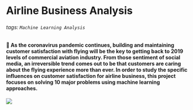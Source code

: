 # Airline Business Analysis

###### tags: `Machine Learning Analysis`



#### :memo: As the coronavirus pandemic continues, building and maintaining customer satisfaction with flying will be the key to getting back to 2019 levels of commercial aviation industry. From those sentiment of social media, an irreversible trend comes out to be that customers are caring about the flying experience more than ever. In order to study the specific influences on customer satisfaction for airline business, this project focuses on solving 10 major problems using machine learning approaches.

![](https://i.imgur.com/I9dzkAc.png)
